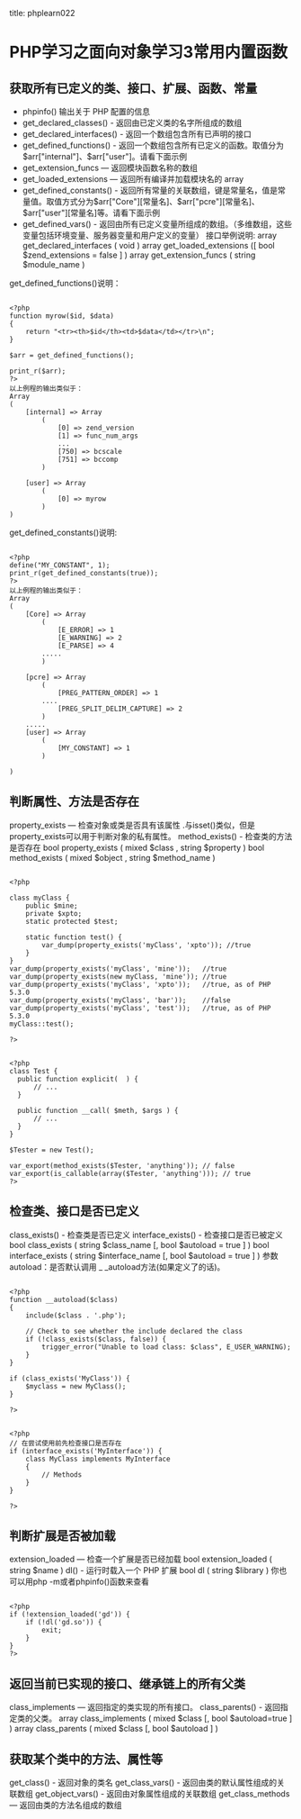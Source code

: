 title: phplearn022 

#  PHP学习之面向对象学习3常用内置函数 
##  获取所有已定义的类、接口、扩展、函数、常量 
  * phpinfo() 输出关于 PHP 配置的信息
  * get_declared_classes() - 返回由已定义类的名字所组成的数组
  * get_declared_interfaces() - 返回一个数组包含所有已声明的接口
  * get_defined_functions() - 返回一个数组包含所有已定义的函数。取值分为$arr["internal"]、$arr["user"]。请看下面示例
  * get_extension_funcs — 返回模块函数名称的数组
  * get_loaded_extensions — 返回所有编译并加载模块名的 array
  * get_defined_constants() - 返回所有常量的关联数组，键是常量名，值是常量值。取值方式分为$arr["Core"][常量名]、$arr["pcre"][常量名]、$arr["user"][常量名]等。请看下面示例
  * get_defined_vars() - 返回由所有已定义变量所组成的数组。（多维数组，这些变量包括环境变量、服务器变量和用户定义的变量）
接口举例说明:
array get_declared_interfaces ( void )
array get_loaded_extensions ([ bool $zend_extensions = false ] )
array get_extension_funcs ( string $module_name )

get_defined_functions()说明：
```

<?php
function myrow($id, $data)
{
    return "<tr><th>$id</th><td>$data</td></tr>\n";
}

$arr = get_defined_functions();

print_r($arr);
?>
以上例程的输出类似于：
Array
(
    [internal] => Array
        (
            [0] => zend_version
            [1] => func_num_args
            ...
            [750] => bcscale
            [751] => bccomp
        )

    [user] => Array
        (
            [0] => myrow
        )
)

```

get_defined_constants()说明:
```

<?php
define("MY_CONSTANT", 1);
print_r(get_defined_constants(true));
?>
以上例程的输出类似于：
Array
(
    [Core] => Array
        (
            [E_ERROR] => 1
            [E_WARNING] => 2
            [E_PARSE] => 4
	    .....
        )
   
    [pcre] => Array
        (
            [PREG_PATTERN_ORDER] => 1
	    ....
            [PREG_SPLIT_DELIM_CAPTURE] => 2
        )
    .....
    [user] => Array
        (
            [MY_CONSTANT] => 1
        )

)

```

##  判断属性、方法是否存在 
property_exists — 检查对象或类是否具有该属性 .与isset()类似，但是property_exists可以用于判断对象的私有属性。
method_exists() - 检查类的方法是否存在
bool property_exists ( mixed $class , string $property )
bool method_exists ( mixed $object , string $method_name )
```

<?php

class myClass {
    public $mine;
    private $xpto;
    static protected $test;

    static function test() {
        var_dump(property_exists('myClass', 'xpto')); //true
    }
}
var_dump(property_exists('myClass', 'mine'));   //true
var_dump(property_exists(new myClass, 'mine')); //true
var_dump(property_exists('myClass', 'xpto'));   //true, as of PHP 5.3.0
var_dump(property_exists('myClass', 'bar'));    //false
var_dump(property_exists('myClass', 'test'));   //true, as of PHP 5.3.0
myClass::test();

?>

```
```

<?php 
class Test { 
  public function explicit(  ) { 
      // ... 
  } 
   
  public function __call( $meth, $args ) { 
      // ... 
  } 
} 

$Tester = new Test(); 

var_export(method_exists($Tester, 'anything')); // false 
var_export(is_callable(array($Tester, 'anything'))); // true 
?>

```
##  检查类、接口是否已定义 
class_exists() - 检查类是否已定义
interface_exists() - 检查接口是否已被定义
bool class_exists ( string $class_name [, bool $autoload = true ] )
bool interface_exists ( string $interface_name [, bool $autoload = true ] )
参数autoload：是否默认调用 _ _autoload方法(如果定义了的话)。
```

<?php
function __autoload($class)
{
    include($class . '.php');

    // Check to see whether the include declared the class
    if (!class_exists($class, false)) {
        trigger_error("Unable to load class: $class", E_USER_WARNING);
    }
}

if (class_exists('MyClass')) {
    $myclass = new MyClass();
}

?>

```
```

<?php
// 在尝试使用前先检查接口是否存在
if (interface_exists('MyInterface')) {
    class MyClass implements MyInterface
    {
        // Methods
    }
}

?>

```
##  判断扩展是否被加载 
extension_loaded — 检查一个扩展是否已经加载
bool extension_loaded ( string $name )
dl() - 运行时载入一个 PHP 扩展
bool dl ( string $library )
你也可以用php -m或者phpinfo()函数来查看

```

<?php
if (!extension_loaded('gd')) {
    if (!dl('gd.so')) {
        exit;
    }
}
?>

```
##  返回当前已实现的接口、继承链上的所有父类 
class_implements — 返回指定的类实现的所有接口。
class_parents() - 返回指定类的父类。
array class_implements ( mixed $class [, bool $autoload=true ] )
array class_parents ( mixed $class [, bool $autoload ] )

##  获取某个类中的方法、属性等 
get_class() - 返回对象的类名
get_class_vars() - 返回由类的默认属性组成的关联数组
get_object_vars() - 返回由对象属性组成的关联数组
get_class_methods — 返回由类的方法名组成的数组

